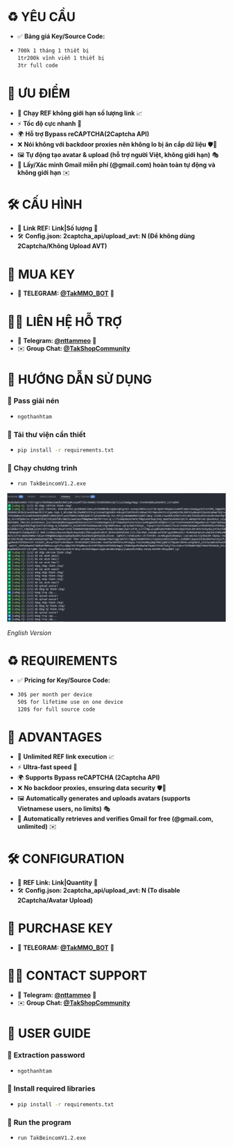 # ♻️ **YÊU CẦU**  
- ✅ **Bảng giá Key/Source Code:**
- ```sh  
  700k 1 tháng 1 thiết bị
  1tr200k vĩnh viễn 1 thiết bị
  3tr full code
  
# 🚀 **ƯU ĐIỂM**  
- 🔄 **Chạy REF không giới hạn số lượng link** 📈  
- ⚡ **Tốc độ cực nhanh** 🚀
- 🌍 **Hỗ trợ Bypass reCAPTCHA(2Captcha API)**   
- ❌ **Nói không với backdoor proxies nên không lo bị ăn cắp dữ liệu** 🛡️🔐  
- 🖼️ **Tự động tạo avatar & upload (hỗ trợ người Việt, không giới hạn)** 🎭  
- 📧 **Lấy/Xác minh Gmail miễn phí (@gmail.com) hoàn toàn tự động và không giới hạn** ✉️

# 🛠️ **CẤU HÌNH**  
- 🔗 **Link REF: Link|Số lượng** 🔗  
- 🛠️ **Config.json: 2captcha_api/upload_avt: N (Để không dùng 2Captcha/Không Upload AVT)**   

# 🛒 **MUA KEY**  
- 📩 **TELEGRAM: [@TakMMO_BOT](https://t.me/TakMMO_BOT)** 🤖  

# 👨‍💻 **LIÊN HỆ HỖ TRỢ**  
- 📢 **Telegram: [@nttammeo](https://t.me/nttammeo)** 💬  
- ✉️ **Group Chat: [@TakShopCommunity](https://t.me/TakShopCommunity/1)**  

# 📌 **HƯỚNG DẪN SỬ DỤNG**  
### 🔑 **Pass giải nén**
- ```sh  
  ngothanhtam
  
### 🔧 **Tải thư viện cần thiết**  
- ```sh  
  pip install -r requirements.txt

### 🚀 **Chạy chương trình**
- ```sh  
  run TakBeincomV1.2.exe
  
<p align="center">
  <img src="demo.png" alt="Demo Tool" width="700">
</p>

*English Version*

# ♻️ **REQUIREMENTS**  
- ✅ **Pricing for Key/Source Code:**
- ```sh
  30$ per month per device
  50$ for lifetime use on one device
  120$ for full source code

# 🚀 **ADVANTAGES**  
- 🔄 **Unlimited REF link execution** 📈  
- ⚡ **Ultra-fast speed** 🚀  
- 🌍 **Supports Bypass reCAPTCHA (2Captcha API)**   
- ❌ **No backdoor proxies, ensuring data security** 🛡️🔐  
- 🖼️ **Automatically generates and uploads avatars (supports Vietnamese users, no limits)** 🎭  
- 📧 **Automatically retrieves and verifies Gmail for free (@gmail.com, unlimited)** ✉️  

# 🛠️ **CONFIGURATION**  
- 🔗 **REF Link: Link|Quantity** 🔗  
- 🛠️ **Config.json: 2captcha_api/upload_avt: N (To disable 2Captcha/Avatar Upload)**   

# 🛒 **PURCHASE KEY**  
- 📩 **TELEGRAM: [@TakMMO_BOT](https://t.me/TakMMO_BOT)** 🤖  

# 👨‍💻 **CONTACT SUPPORT**  
- 📢 **Telegram: [@nttammeo](https://t.me/nttammeo)** 💬  
- ✉️ **Group Chat: [@TakShopCommunity](https://t.me/TakShopCommunity/1)**  

# 📌 **USER GUIDE**  
### 🔑 **Extraction password**
- ```sh  
  ngothanhtam
  
### 🔧 **Install required libraries**  
- ```sh  
  pip install -r requirements.txt

### 🚀 **Run the program**
- ```sh
  run TakBeincomV1.2.exe
